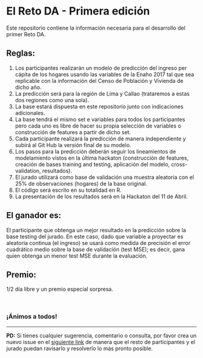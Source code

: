 # El Reto DA - Primera edición
Este repositorio contiene la información necesaria para el desarrollo del primer Reto DA.

## Reglas:
1.	Los participantes realizarán un modelo de predicción del ingreso per cápita de los hogares usando las variables de la Enaho 2017 tal que sea replicable con la información del Censo de Población y Vivienda de dicho año.
2.	La predicción será para la región de Lima y Callao (trataremos a estas dos regiones como una sola).
3.	La base estará dispuesta en este repositorio junto con indicaciones adicionales.
4.	La base tendrá el mismo set e variables para todos los participantes pero cada uno es libre de hacer su propia selección de variables o construcción de features a partir de dicho set.
5.	Cada participante realizará la predicción de manera independiente y subirá al Git Hub la versión final de su modelo.
6.	Los pasos para la predicción deberán seguir los lineamientos de modelamiento vistos en la última hackaton (construcción de features, creación de bases training and testing, aplicación del modelo, cross-validation, resultados).
7.	El jurado utilizará como base de validación una muestra aleatoria con el 25% de observaciones (hogares) de la base original.
8.	El código será escrito en su totalidad en R.
9.	La presentación de los resultados será en la Hackaton del 11 de Abril.

## El ganador es:
El participante que obtenga un mejor resultado en la predicción sobre la base testing del jurado. En este caso, dado que variable a proyectar es aleatoria continua (el ingreso) se usará como medida de precisión el error cuadrático medio sobre la base de validación (test MSE); es decir, gana quien obtenga un menor test MSE durante la evaluación.

## Premio:
1/2 día libre y un premio especial sorpresa.

<br/>

### ¡Ánimos a todos!
***
**PD:** Si tienes cualquier sugerencia, comentario o consulta, por favor crea un nuevo issue en el [siguiente link](https://github.com/FaridRodriguez/El-Reto-DA-1ed/issues) de manera que el resto de participantes y el jurado puedan ravisarlo y resolverlo lo más pronto posible.
